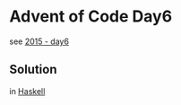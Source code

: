 # Advent of Code Day6

see [2015 - day6](http://adventofcode.com/2015/day/6)

## Solution
in [Haskell](./src/Solution.hs)
